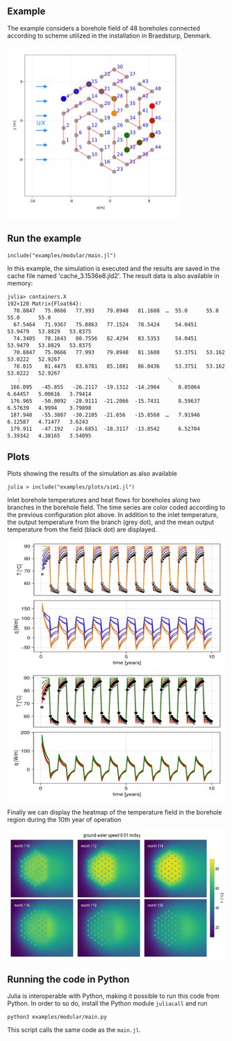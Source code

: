 

## Example
The example considers a borehole field of 48 boreholes connected according to scheme utilized in the installation in Braedsturp, Denmark. 

<img src="examples/old/results/configuration.png" width="400" height="400" />

## Run the example
```
include("examples/modular/main.jl")
```
In this example, the simulation is executed and the results are saved in the cache file named 'cache_3.1536e8.jld2'. The result data is also available in memory:
```
julia> containers.X
192×120 Matrix{Float64}:
  70.8847   75.0666   77.993    79.8948   81.1608  …  55.0      55.0      55.0      55.0
  67.5464   71.9367   75.0863   77.1524   78.5424     54.0451   53.9479   53.8829   53.8375
  74.3405   78.1643   80.7556   82.4294   83.5353     54.0451   53.9479   53.8829   53.8375
  70.8847   75.0666   77.993    79.8948   81.1608     53.3751   53.162    53.0222   52.9267
  78.015    81.4475   83.6781   85.1081   86.0436     53.3751   53.162    53.0222   52.9267
   ⋮                                               ⋱                                
 166.095   -45.855   -26.2117  -19.1312  -14.2904      8.85064   6.64457   5.00616   3.79414
 176.965   -50.0092  -28.9111  -21.2066  -15.7431      8.59637   6.57639   4.9994    3.79898
 187.948   -55.3887  -30.2105  -21.656   -15.8568  …   7.91946   6.12587   4.71477   3.6243
 179.911   -47.192   -24.6851  -18.3117  -13.8542      6.52704   5.39342   4.38165   3.54095
```

## Plots
Plots showing the results of the simulation as also available
```
julia > include("examples/plots/sim1.jl") 
```

Inlet borehole temperatures and heat flows for boreholes along two branches in the borehole field. The time series are color coded according to the previous configuration plot above. In addition to the inlet temperature, the output temperature from the branch (grey dot), and the mean output temperature from the field (black dot) are displayed.

<img src="examples/old/results/sym1/branch1_test1.png" width="600" height="300" />
<img src="examples/old/results/sym1/branch2_test1.png" width="600" height="300" />


Finally we can display the heatmap of the temperature field in the borehole region during the 10th year of operation

<img src="examples/old/results/sym1/heatmap_test1.png" width="600" height="300" />


## Running the code in Python
Julia is interoperable with Python, making it possible to run this code from Python. In order to so do, install the Python module `juliacall` and run 
```
python3 examples/modular/main.py
```
This script calls the same code as the `main.jl`.
